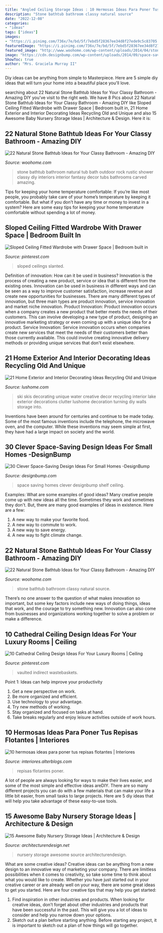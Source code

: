 ```yaml
---
title: "Angled Ceiling Storage Ideas : 10 Hermosas Ideas Para Poner Tus Repisas Flotantes"
description: "Stone bathtub bathroom classy natural source"
date: "2022-12-08"
categories:
- "ideas"
tags: ["ideas"]
images:
- "https://i.pinimg.com/736x/7e/bd/5f/7ebd5f28367ee34d8f27ede9c5c83705.jpg"
featuredImage: "https://i.pinimg.com/736x/7e/bd/5f/7ebd5f28367ee34d8f27ede9c5c83705.jpg"
featured_image: "http://www.woohome.com/wp-content/uploads/2014/04/stone-bathtub-design-ideas-7.jpg"
image: "https://cdn.designbump.com/wp-content/uploads/2014/09/space-saving-design-ideas-012.jpg"
ShowToc: true
author: "Mrs. Graciela Murray II"
---
```



Diy ideas can be anything from simple to Masterpiece. Here are 5 simple diy ideas that will turn your home into a beautiful place you'll love.

	

		
searching about 22 Natural Stone Bathtub Ideas for Your Classy Bathroom - Amazing DIY you've visit to the right web. We have 8 Pics about 22 Natural Stone Bathtub Ideas for Your Classy Bathroom - Amazing DIY like Sloped Ceiling Fitted Wardrobe with Drawer Space | Bedroom built in, 21 Home Exterior and Interior Decorating Ideas Recycling Old and Unique and also 15 Awesome Baby Nursery Storage Ideas | Architecture &amp; Design. Here it is:
		
    
## 22 Natural Stone Bathtub Ideas For Your Classy Bathroom - Amazing DIY

<img loading=lazy src="http://www.woohome.com/wp-content/uploads/2014/04/stone-bathtub-design-ideas-6.jpg" onerror="this.onerror=null;this.src='https://tse4.mm.bing.net/th?id=OIP.oITMoZHQQ10_Xb0fHH6e7AHaLQ&amp;pid=15.1';" alt="22 Natural Stone Bathtub Ideas for Your Classy Bathroom - Amazing DIY">

_Source: woohome.com_

>stone bathtub bathroom natural tub bath outdoor rock rustic shower classy diy interiors interior fantasy decor tubs bathrooms carved amazing. 

	

Tips for keeping your home temperature comfortable:
If you’re like most people, you probably take care of your home’s temperature by keeping it comfortable. But what if you don’t have any time or money to invest in a system? Here are some easy tips for keeping your home temperature comfortable without spending a lot of money.

    
## Sloped Ceiling Fitted Wardrobe With Drawer Space | Bedroom Built In

<img loading=lazy src="https://i.pinimg.com/736x/7e/bd/5f/7ebd5f28367ee34d8f27ede9c5c83705.jpg" onerror="this.onerror=null;this.src='https://tse1.mm.bing.net/th?id=OIP.cqL5rUFpBgIYtba4QMxTeQHaJ4&amp;pid=15.1';" alt="Sloped Ceiling Fitted Wardrobe with Drawer Space | Bedroom built in">

_Source: pinterest.com_

>sloped ceilings slanted. 

	

Definition of innovation: How can it be used in business?
Innovation is the process of creating a new product, service or idea that is different from the existing ones. Innovation can be used in business in different ways and can be seen as a way to improve customer satisfaction, increase revenue and create new opportunities for businesses. There are many different types of innovation, but three main types are product innovation, service innovation and market niche innovation. Product Innovation: Product innovation occurs when a company creates a new product that better meets the needs of their customers. This can involve developing a new type of product, designing an innovative marketing strategy or even coming up with a unique idea for a product. Service Innovation: Service innovation occurs when companies create new services that meet the needs of their customers better than those currently available. This could involve creating innovative delivery methods or providing unique services that don't exist elsewhere.

    
## 21 Home Exterior And Interior Decorating Ideas Recycling Old And Unique

<img loading=lazy src="https://www.lushome.com/wp-content/uploads/2013/03/skis-home-interior-decorating-ideas-13.jpg" onerror="this.onerror=null;this.src='https://tse4.mm.bing.net/th?id=OIP.hjJvzc1qJEizmTDigZDB6AHaKD&amp;pid=15.1';" alt="21 Home Exterior and Interior Decorating Ideas Recycling Old and Unique">

_Source: lushome.com_

>ski skis decorating unique water creative decor recycling interior lake exterior decorations clutter lushome decoration turning diy walls storage into. 

	

Inventions have been around for centuries and continue to be made today. Some of the most famous inventions include the telephone, the microwave oven, and the computer. While these inventions may seem simple at first, they have had a large impact on society and the world.

    
## 30 Clever Space-Saving Design Ideas For Small Homes -DesignBump

<img loading=lazy src="https://cdn.designbump.com/wp-content/uploads/2014/09/space-saving-design-ideas-012.jpg" onerror="this.onerror=null;this.src='https://tse1.mm.bing.net/th?id=OIP.HWXpwpngd1phFnr-50t0_AHaJ4&amp;pid=15.1';" alt="30 Clever Space-Saving Design Ideas For Small Homes -DesignBump">

_Source: designbump.com_

>space saving homes clever designbump shelf ceiling. 

	

Examples: What are some examples of good ideas?
Many creative people come up with new ideas all the time. Sometimes they work and sometimes they don't. But, there are many good examples of ideas in existence. Here are a few: 
1) A new way to make your favorite food. 
2) A new way to commute to work. 
3) A new way to save energy. 
4) A new way to fight climate change.

    
## 22 Natural Stone Bathtub Ideas For Your Classy Bathroom - Amazing DIY

<img loading=lazy src="http://www.woohome.com/wp-content/uploads/2014/04/stone-bathtub-design-ideas-7.jpg" onerror="this.onerror=null;this.src='https://tse4.mm.bing.net/th?id=OIP.Kv1SD2uT8pm7q2tQl1emXAHaLH&amp;pid=15.1';" alt="22 Natural Stone Bathtub Ideas for Your Classy Bathroom - Amazing DIY">

_Source: woohome.com_

>stone bathtub bathroom classy natural source. 

	

There’s no one answer to the question of what makes innovation so important, but some key factors include new ways of doing things, ideas that work, and the courage to try something new. Innovation can also come from businesses and organizations working together to solve a problem or make a difference.

    
## 10 Cathedral Ceiling Design Ideas For Your Luxury Rooms | Ceiling

<img loading=lazy src="https://i.pinimg.com/736x/fe/c2/95/fec2956dd60daff42171db8afbbe91b9.jpg" onerror="this.onerror=null;this.src='https://tse4.mm.bing.net/th?id=OIP.olXolewf5fSrqHCrq1ENygHaKo&amp;pid=15.1';" alt="10 Cathedral Ceiling Design Ideas For Your Luxury Rooms | Ceiling">

_Source: pinterest.com_

>vaulted indirect wastebaskets. 

	

Point 1: Ideas can help improve your productivity
1. Get a new perspective on work.
2. Be more organized and efficient.
3. Use technology to your advantage.
4. Try new methods of working.
5. Stay organized and focused on tasks at hand.
6. Take breaks regularly and enjoy leisure activities outside of work hours.

    
## 10 Hermosas Ideas Para Poner Tus Repisas Flotantes | Interiores

<img loading=lazy src="http://interiores.alterblogs.com/wp-content/uploads/2014/07/repisa-04.jpg" onerror="this.onerror=null;this.src='https://tse4.mm.bing.net/th?id=OIP.w2cQZGNV4hPC-H0r0tk5swHaLH&amp;pid=15.1';" alt="10 hermosas ideas para poner tus repisas flotantes | Interiores">

_Source: interiores.alterblogs.com_

>repisas flotantes poner. 

	

A lot of people are always looking for ways to make their lives easier, and some of the most simple and effective ideas areDIY. There are so many different projects you can do with a few materials that can make your life a little bit easier, from small tasks to large projects. Here are 5 diy ideas that will help you take advantage of these easy-to-use tools.

    
## 15 Awesome Baby Nursery Storage Ideas | Architecture &amp; Design

<img loading=lazy src="https://cdn.architecturendesign.net/wp-content/uploads/2014/09/1610.jpg" onerror="this.onerror=null;this.src='https://tse3.mm.bing.net/th?id=OIP.zggvcSd3BG-Se7QsO7PB9wHaLD&amp;pid=15.1';" alt="15 Awesome Baby Nursery Storage Ideas | Architecture &amp; Design">

_Source: architecturendesign.net_

>nursery storage awesome source architecturendesign. 

	

What are some creative ideas?
Creative ideas can be anything from a new design to an innovative way of marketing your company. There are limitless possibilities when it comes to creativity, so take some time to think about what you would like to create. Whether you have just started out in your creative career or are already well on your way, there are some great ideas to get you started. Here are four creative tips that may help you get started: 
1. Find inspiration in other industries and products. When looking for creative ideas, don’t forget about other industries and products that have been successful in the past. This will give you a lot of ideas to consider and help you narrow down your options. 
2. Sketch out a plan before starting anything. Before starting any project, it is important to sketch out a plan of how things will go together.

